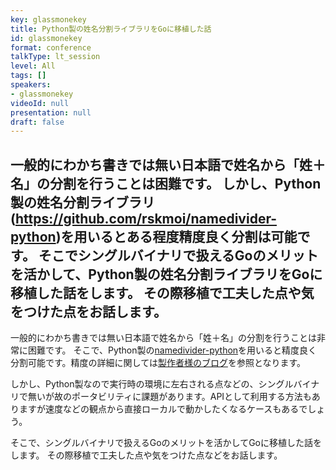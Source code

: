 ```yaml
---
key: glassmonekey
title: Python製の姓名分割ライブラリをGoに移植した話
id: glassmonekey
format: conference
talkType: lt_session
level: All
tags: []
speakers:
- glassmonekey
videoId: null
presentation: null
draft: false
---
```

一般的にわかち書きでは無い日本語で姓名から「姓＋名」の分割を行うことは困難です。
しかし、Python製の姓名分割ライブラリ(https://github.com/rskmoi/namedivider-python)を用いるとある程度精度良く分割は可能です。
そこでシングルバイナリで扱えるGoのメリットを活かして、Python製の姓名分割ライブラリをGoに移植した話をします。
その際移植で工夫した点や気をつけた点をお話します。
---
一般的にわかち書きでは無い日本語で姓名から「姓＋名」の分割を行うことは非常に困難です。
そこで、Python製の[namedivider-python](https://github.com/rskmoi/namedivider-python)を用いると精度良く分割可能です。精度の詳細に関しては[製作者様のブログ](https://rskmoi.hatenablog.com/entry/2017/01/23/224420)を参照となります。

しかし、Python製なので実行時の環境に左右される点などの、シングルバイナリで無いが故のポータビリティに課題があります。APIとして利用する方法もありますが速度などの観点から直接ローカルで動かしたくなるケースもあるでしょう。

そこで、シングルバイナリで扱えるGoのメリットを活かしてGoに移植した話をします。
その際移植で工夫した点や気をつけた点などをお話します。